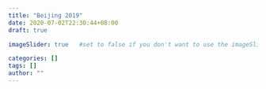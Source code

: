 ```yaml
---
title: "Beijing 2019"
date: 2020-07-02T22:30:44+08:00
draft: true

imageSlider: true   #set to false if you don't want to use the imageSlider but a featuredImage

categories: []
tags: []
author: ""
---
```

